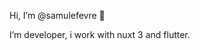 Hi, I’m @samulefevre 👋

<!-- I’m interested in ... 👀 -->

I’m developer, i work with nuxt 3 and flutter.

<!--

I’m looking to collaborate on ... 💞️

How to reach me ... 📫 

-->
